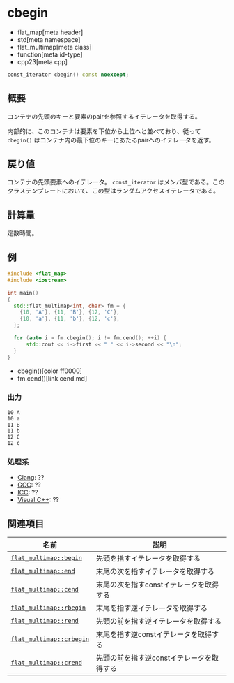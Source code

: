 # cbegin
* flat_map[meta header]
* std[meta namespace]
* flat_multimap[meta class]
* function[meta id-type]
* cpp23[meta cpp]

```cpp
const_iterator cbegin() const noexcept;
```


## 概要
コンテナの先頭のキーと要素のpairを参照するイテレータを取得する。

内部的に、このコンテナは要素を下位から上位へと並べており、従って `cbegin()` はコンテナ内の最下位のキーにあたるpairへのイテレータを返す。


## 戻り値
コンテナの先頭要素へのイテレータ。
`const_iterator` はメンバ型である。このクラステンプレートにおいて、この型はランダムアクセスイテレータである。


## 計算量
定数時間。


## 例
```cpp example
#include <flat_map>
#include <iostream>

int main()
{
  std::flat_multimap<int, char> fm = {
    {10, 'A'}, {11, 'B'}, {12, 'C'},
    {10, 'a'}, {11, 'b'}, {12, 'c'},
  };

  for (auto i = fm.cbegin(); i != fm.cend(); ++i) {
      std::cout << i->first << " " << i->second << "\n";
  }
}
```
* cbegin()[color ff0000]
* fm.cend()[link cend.md]

### 出力
```
10 A
10 a
11 B
11 b
12 C
12 c
```

### 処理系
- [Clang](/implementation.md#clang): ??
- [GCC](/implementation.md#gcc): ??
- [ICC](/implementation.md#icc): ??
- [Visual C++](/implementation.md#visual_cpp): ??


## 関連項目

| 名前 | 説明 |
|----------------------------------------|--------------------------------|
| [`flat_multimap::begin`](begin.md)     | 先頭を指すイテレータを取得する |
| [`flat_multimap::end`](end.md)         | 末尾の次を指すイテレータを取得する |
| [`flat_multimap::cend`](cend.md)       | 末尾の次を指すconstイテレータを取得する |
| [`flat_multimap::rbegin`](rbegin.md)   | 末尾を指す逆イテレータを取得する |
| [`flat_multimap::rend`](rend.md)       | 先頭の前を指す逆イテレータを取得する |
| [`flat_multimap::crbegin`](crbegin.md) | 末尾を指す逆constイテレータを取得する |
| [`flat_multimap::crend`](crend.md)     | 先頭の前を指す逆constイテレータを取得する |
